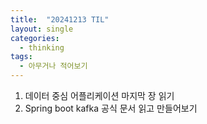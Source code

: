 ```yaml
---
title:  "20241213 TIL"
layout: single
categories:
  - thinking
tags:
  - 아무거나 적어보기
---
```


1. 데이터 중심 어플리케이션 마지막 장 읽기
2. Spring boot kafka 공식 문서 읽고 만들어보기
